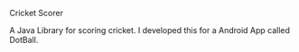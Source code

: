 Cricket Scorer

A Java Library for scoring cricket. I developed this for a Android App called DotBall.